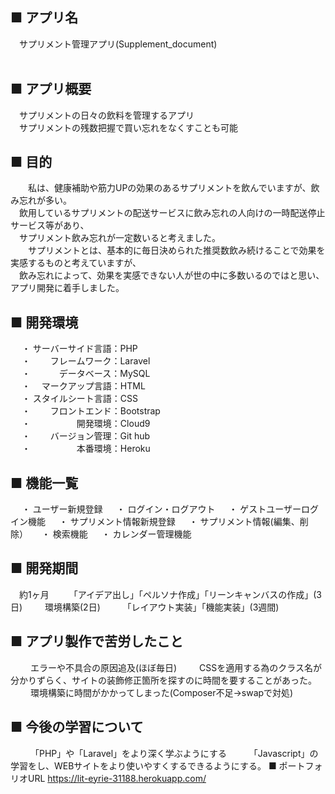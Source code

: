 ## ■ アプリ名
&emsp;サプリメント管理アプリ(Supplement_document)<br>
<br>
## ■ アプリ概要
&emsp;サプリメントの日々の飲料を管理するアプリ<br>
&emsp;サプリメントの残数把握で買い忘れをなくすことも可能<br>
## ■ 目的
&emsp;　私は、健康補助や筋力UPの効果のあるサプリメントを飲んでいますが、飲み忘れが多い。<br>
&emsp;飲用しているサプリメントの配送サービスに飲み忘れの人向けの一時配送停止サービス等があり、<br>
&emsp;サプリメント飲み忘れが一定数いると考えました。<br>
&emsp;　サプリメントとは、基本的に毎日決められた推奨数飲み続けることで効果を実感するものと考えていますが、<br>
&emsp;飲み忘れによって、効果を実感できない人が世の中に多数いるのではと思い、アプリ開発に着手しました。<br>
## ■ 開発環境
&emsp; ・ サーバーサイド言語：PHP<br>
&emsp; ・ 　　フレームワーク：Laravel<br>
&emsp; ・ 　　　データベース：MySQL<br>
&emsp; ・ 　マークアップ言語：HTML<br>
&emsp; ・ スタイルシート言語：CSS<br>
&emsp; ・ 　　フロントエンド：Bootstrap<br>
&emsp; ・ 　　　　　開発環境：Cloud9<br>
&emsp; ・ 　　バージョン管理：Git hub<br>
&emsp; ・ 　　　　　本番環境：Heroku<br>
## ■ 機能一覧
&emsp; ・ ユーザー新規登録
&emsp; ・ ログイン・ログアウト
&emsp; ・ ゲストユーザーログイン機能
&emsp; ・ サプリメント情報新規登録
&emsp; ・ サプリメント情報(編集、削除）
&emsp; ・ 検索機能
&emsp; ・ カレンダー管理機能
## ■ 開発期間
&emsp;約1ヶ月
&emsp;&emsp;「アイデア出し」「ペルソナ作成」「リーンキャンバスの作成」(3日)
&emsp;&emsp; 環境構築(2日)
&emsp;&emsp; 「レイアウト実装」「機能実装」(3週間)
## ■ アプリ製作で苦労したこと
&emsp;&emsp; エラーや不具合の原因追及(ほぼ毎日)
&emsp;&emsp; CSSを適用する為のクラス名が分かりずらく、サイトの装飾修正箇所を探すのに時間を要することがあった。
&emsp;&emsp; 環境構築に時間がかかってしまった(Composer不足→swapで対処)
## ■ 今後の学習について
&emsp;&emsp; 「PHP」や「Laravel」をより深く学ぶようにする
&emsp;&emsp; 「Javascript」の学習をし、WEBサイトをより使いやすくするできるようにする。
■ ポートフォリオURL
https://lit-eyrie-31188.herokuapp.com/
